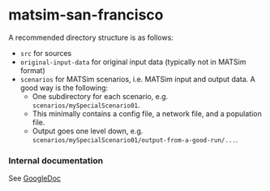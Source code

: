 # matsim-san-francisco

A recommended directory structure is as follows:
* `src` for sources
* `original-input-data` for original input data (typically not in MATSim format)
* `scenarios` for MATSim scenarios, i.e. MATSim input and output data.  A good way is the following:
  * One subdirectory for each scenario, e.g. `scenarios/mySpecialScenario01`.
  * This minimally contains a config file, a network file, and a population file.
  * Output goes one level down, e.g. `scenarios/mySpecialScenario01/output-from-a-good-run/...`.

### Internal documentation

See [GoogleDoc](https://docs.google.com/document/d/1eUzE57qJy5mK_DeiKfjSa6k-lEsmDJG_eWEUX-W3dsQ/edit)
